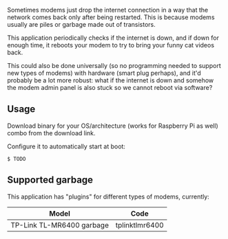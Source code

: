 Sometimes modems just drop the internet connection in a way that the network comes back
only after being restarted. This is because modems usually are piles or garbage made out
of transistors.

This application periodically checks if the internet is down, and if down for enough time,
it reboots your modem to try to bring your funny cat videos back.

This could also be done universally (so no programming needed to support new types of
modems) with hardware (smart plug perhaps), and it'd probably be a lot more robust: what
if the internet is down and somehow the modem admin panel is also stuck so we cannot
reboot via software?


Usage
-----

Download binary for your OS/architecture (works for Raspberry Pi as well) combo from the
download link.

Configure it to automatically start at boot:

```
$ TODO
```


Supported garbage
-----------------

This application has "plugins" for different types of modems, currently:

| Model                                  | Code                     |
|----------------------------------------|--------------------------|
| TP-Link TL-MR6400 garbage              | tplinktlmr6400           |
